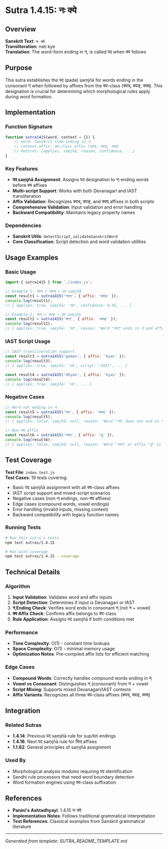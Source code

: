 # Sutra 1.4.15: नः क्ये

## Overview

**Sanskrit Text**: `नः क्ये`  
**Transliteration**: naḥ kye  
**Translation**: The word-form ending in न्, is called पद when क्य follows

## Purpose

This sutra establishes the पद (pada) saṃjñā for words ending in the consonant न् when followed by affixes from the क्य-class (क्यच्, क्यङ्, क्यष्). This designation is crucial for determining which morphological rules apply during word formation.

## Implementation

### Function Signature
```javascript
function sutra1415(word, context = {}) {
    // word: Sanskrit stem ending in न्
    // context.affix: क्य-class affix (क्यच्, क्यङ्, क्यष्)
    // Returns: {applies, saṃjñā, reason, confidence, ...}
}
```

### Key Features
- **पद saṃjñā Assignment**: Assigns पद designation to न्-ending words before क्य affixes
- **Multi-script Support**: Works with both Devanagari and IAST transliteration
- **Affix Validation**: Recognizes क्यच्, क्यङ्, and क्यष् affixes in both scripts
- **Comprehensive Validation**: Input validation and error handling
- **Backward Compatibility**: Maintains legacy property names

### Dependencies
- **Sanskrit Utils**: `detectScript`, `validateSanskritWord`
- **Core Classification**: Script detection and word validation utilities

## Usage Examples

### Basic Usage
```javascript
import { sutra1415 } from './index.js';

// Example 1: गमन् + क्यच् → पद saṃjñā
const result1 = sutra1415('गमन्', { affix: 'क्यच्' });
console.log(result1); 
// { applies: true, saṃjñā: 'पद', confidence: 0.95, ... }

// Example 2: यान् + क्यङ् → पद saṃjñā  
const result2 = sutra1415('यान्', { affix: 'क्यङ्' });
console.log(result2);
// { applies: true, saṃjñā: 'पद', reason: 'Word "यान्" ends in न् and affix "क्यङ्" is क्य-class, hence assigned पद saṃjñā' }
```

### IAST Script Usage
```javascript
// IAST transliteration support
const result3 = sutra1415('gaman', { affix: 'kyac' });
console.log(result3);
// { applies: true, saṃjñā: 'पद', script: 'IAST', ... }

const result4 = sutra1415('dhyan', { affix: 'kyaṣ' });
console.log(result4);
// { applies: true, saṃjñā: 'पद', ... }
```

### Negative Cases
```javascript
// Word not ending in न्
const result5 = sutra1415('गम्', { affix: 'क्यच्' });
console.log(result5);
// { applies: false, saṃjñā: null, reason: 'Word "गम्" does not end in न्' }

// Non-क्य affix
const result6 = sutra1415('गमन्', { affix: 'तु' });
console.log(result6);
// { applies: false, saṃjñā: null, reason: 'Word "गमन्" or affix "तु" is not क्य-class' }
```

## Test Coverage

**Test File**: `index.test.js`  
**Test Cases**: 19 tests covering:
- Basic पद saṃjñā assignment with all क्य-class affixes
- IAST script support and mixed-script scenarios
- Negative cases (non-न् endings, non-क्य affixes)
- Edge cases (compound words, vowel endings)
- Error handling (invalid inputs, missing context)
- Backward compatibility with legacy function names

### Running Tests
```bash
# Run this sutra's tests
npm test sutras/1.4.15

# Run with coverage
npm test sutras/1.4.15 --coverage
```

## Technical Details

### Algorithm
1. **Input Validation**: Validates word and affix inputs
2. **Script Detection**: Determines if input is Devanagari or IAST
3. **न् Ending Check**: Verifies word ends in consonant न् (not न + vowel)
4. **क्य Affix Check**: Confirms affix belongs to क्य-class
5. **Rule Application**: Assigns पद saṃjñā if both conditions met

### Performance
- **Time Complexity**: O(1) - constant time lookups
- **Space Complexity**: O(1) - minimal memory usage
- **Optimization Notes**: Pre-compiled affix lists for efficient matching

### Edge Cases
- **Compound Words**: Correctly handles compound words ending in न्
- **Vowel vs Consonant**: Distinguishes न् (consonant) from न + vowel
- **Script Mixing**: Supports mixed Devanagari/IAST contexts
- **Affix Variants**: Recognizes all three क्य-class affixes (क्यच्, क्यङ्, क्यष्)

## Integration

### Related Sutras
- **1.4.14**: Previous पद saṃjñā rule for sup/tiṅ endings
- **1.4.16**: Next पद saṃjñā rule for सित् affixes
- **1.1.62**: General principles of saṃjñā assignment

### Used By
- Morphological analysis modules requiring पद identification
- Sandhi rule processors that need word boundary detection
- Word formation engines using क्य-class suffixation

## References

- **Panini's Ashtadhyayi**: 1.4.15 नः क्ये
- **Implementation Notes**: Follows traditional grammatical interpretation
- **Test References**: Classical examples from Sanskrit grammatical literature

---

*Generated from template: SUTRA_README_TEMPLATE.md*
